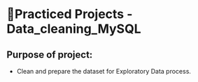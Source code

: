 # 📌Practiced Projects - Data_cleaning_MySQL

## Purpose of project:
* Clean and prepare the dataset for Exploratory Data process.

